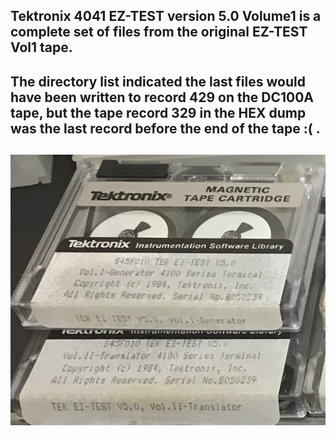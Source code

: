 Tektronix 4041 EZ-TEST version 5.0 Volume1 is a complete set of files from the original EZ-TEST Vol1 tape.
-------
The directory list indicated the last files would have been written to record 429 on the DC100A tape, but the tape record 329 in the HEX dump was the last record before the end of the tape :( .
-------
![EZ-TEST Vol1 tape](./EZ-TEST%20Vol1%20and%20Vol2%20Tapes.jpg)
-------

